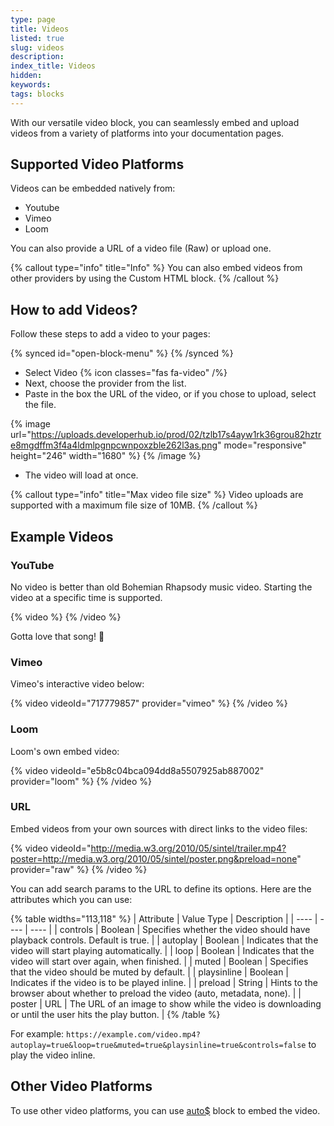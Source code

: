 ```yaml
---
type: page
title: Videos
listed: true
slug: videos
description: 
index_title: Videos
hidden: 
keywords: 
tags: blocks
---
```


With our versatile video block, you can seamlessly embed and upload videos from a variety of platforms into your documentation pages.

## Supported Video Platforms

Videos can be embedded natively from:

- Youtube
- Vimeo
- Loom

You can also provide a URL of a video file (Raw) or upload one.

{% callout type="info" title="Info" %}
You can also embed videos from other providers by using the Custom HTML block.
{% /callout %}

## How to add Videos?

Follow these steps to add a video to your pages:

{% synced id="open-block-menu" %}
{% /synced %}

- Select Video {% icon classes="fas fa-video" /%} 
- Next, choose the provider from the list.
- Paste in the box the URL of the video, or if you chose to upload, select the file.

{% image url="https://uploads.developerhub.io/prod/02/tzlb17s4ayw1rk36grou82hztre8mgdffm3f4a4ldmlpgnpcwnpoxzble262l3as.png" mode="responsive" height="246" width="1680" %}
{% /image %}

- The video will load at once.

{% callout type="info" title="Max video file size" %}
Video uploads are supported with a maximum file size of 10MB.
{% /callout %}

## Example Videos

### YouTube

No video is better than old Bohemian Rhapsody music video. Starting the video at a specific time is supported.

{% video %}
{% /video %}

Gotta love that song! 🙌

### Vimeo

Vimeo's interactive video below:

{% video videoId="717779857" provider="vimeo" %}
{% /video %}

### Loom

Loom's own embed video:

{% video videoId="e5b8c04bca094dd8a5507925ab887002" provider="loom" %}
{% /video %}

### URL

Embed videos from your own sources with direct links to the video files:

{% video videoId="http://media.w3.org/2010/05/sintel/trailer.mp4?poster=http://media.w3.org/2010/05/sintel/poster.png&preload=none" provider="raw" %}
{% /video %}

You can add search params to the URL to define its options. Here are the attributes which you can use:

{% table widths="113,118" %}
| Attribute | Value Type | Description | 
| ---- | ---- | ---- | 
| controls | Boolean | Specifies whether the video should have playback controls. Default is true. | 
| autoplay | Boolean | Indicates that the video will start playing automatically. | 
| loop | Boolean | Indicates that the video will start over again, when finished. | 
| muted | Boolean | Specifies that the video should be muted by default. | 
| playsinline | Boolean | Indicates if the video is to be played inline. | 
| preload | String | Hints to the browser about whether to preload the video (auto, metadata, none). | 
| poster | URL | The URL of an image to show while the video is downloading or until the user hits the play button. | 
{% /table %}

For example: `https://example.com/video.mp4?autoplay=true&loop=true&muted=true&playsinline=true&controls=false` to play the video inline.

## Other Video Platforms

To use other video platforms, you can use [auto$](/support-center/custom-html) block to embed the video.